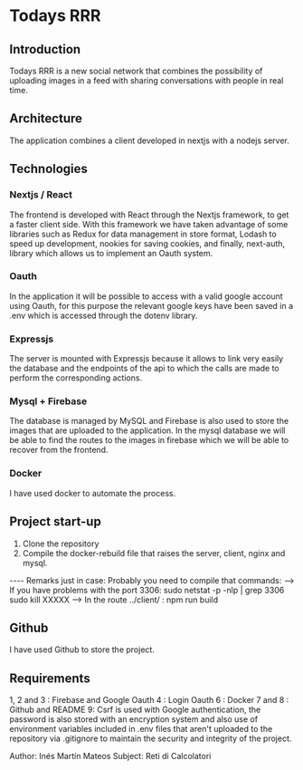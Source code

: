 # Todays RRR

## Introduction
Todays RRR is a new social network that combines the possibility of uploading images in a feed with sharing conversations with people in real time.

## Architecture
The application combines a client developed in nextjs with a nodejs server.

## Technologies

### Nextjs / React
The frontend is developed with React through the Nextjs framework, to get a faster client side. With this framework we have taken advantage of some libraries such as Redux for data management in store format, Lodash to speed up development, nookies for saving cookies, and finally, next-auth, library which allows us to implement an Oauth system.

### Oauth
In the application it will be possible to access with a valid google account using Oauth, for this purpose the relevant google keys have been saved in a .env which is accessed through the dotenv library. 

### Expressjs
The server is mounted with Expressjs because it allows to link very easily the database and the endpoints of the api to which the calls are made to perform the corresponding actions.

### Mysql + Firebase
The database is managed by MySQL and Firebase is also used to store the images that are uploaded to the application. In the mysql database we will be able to find the routes to the images in firebase which we will be able to recover from the frontend.

### Docker
I have used docker to automate the process.

## Project start-up
1. Clone the repository
2. Compile the docker-rebuild file that raises the server, client, nginx and mysql.

---- Remarks just in case: Probably you need to compile that commands:
      --> If you have problems with the port 3306: 
        sudo netstat -p -nlp | grep 3306
        sudo kill XXXXX
      --> In the route ../client/ : 
        npm run build

## Github
I have used Github to store the project.

## Requirements
1, 2 and 3 : Firebase and Google Oauth
4 : Login Oauth
6 : Docker
7 and 8 : Github and README
9: Csrf is used with Google authentication, the password is also stored with an encryption system and also use of environment variables included in .env files that aren't uploaded to the repository via .gitignore to maintain the security and integrity of the project.


Author: Inés Martín Mateos
Subject: Reti di Calcolatori
